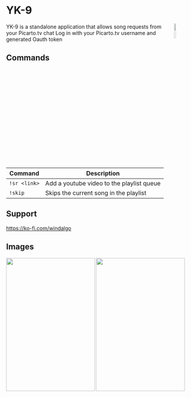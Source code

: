 # YK-9
<img align="right" src="https://i.imgur.com/iHbyj5O.png" width=10%>
YK-9 is a standalone application that allows song requests from your Picarto.tv chat
Log in with your Picarto.tv username and generated Oauth token

## Commands
| Command | Description
|---------|------------
| `!sr <link>` | Add a youtube video to the playlist queue
| `!skip` | Skips the current song in the playlist

## Support
https://ko-fi.com/windalgo

## Images
<img align="left" style="float: left;" src="https://i.imgur.com/PrPcz46.png" height="360" width="240"/>
<img align="middle" style="float: center;" src="https://i.imgur.com/RU7gcxl.png" height="360" width="240"/>
